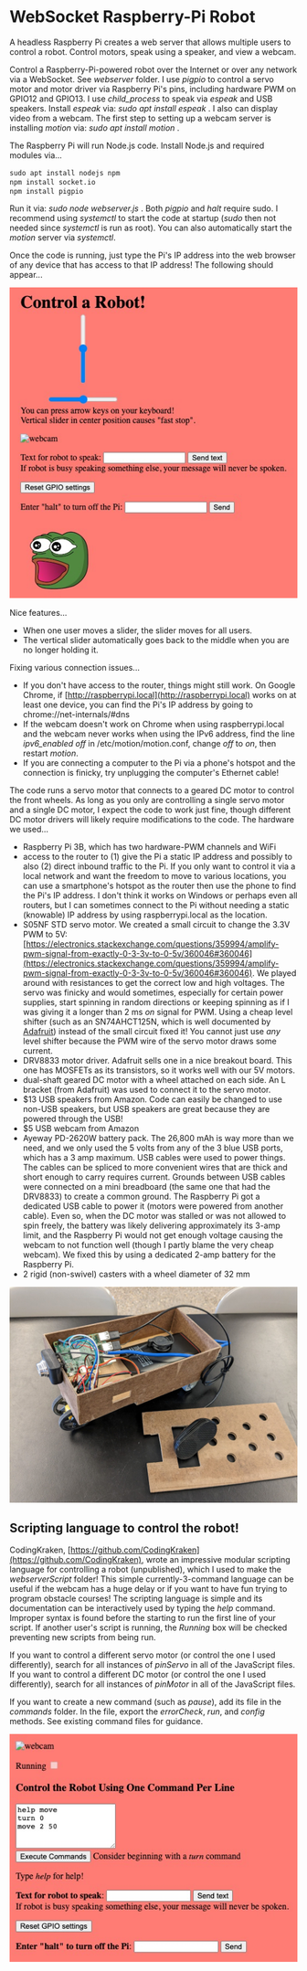 # WebSocket Raspberry-Pi Robot
A headless Raspberry Pi creates a web server that allows multiple users to control a robot. Control motors, speak using a speaker, and view a webcam.

Control a Raspberry-Pi-powered robot over the Internet or over any network via a WebSocket. See *webserver* folder. I use *pigpio* to control a servo motor and motor driver via Raspberry Pi's pins, including hardware PWM on GPIO12 and GPIO13. I use *child_process* to speak via *espeak* and USB speakers. Install *espeak* via: *sudo apt install espeak* . I also can display video from a webcam. The first step to setting up a webcam server is installing *motion* via: *sudo apt install motion* .

The Raspberry Pi will run Node.js code. Install Node.js and required modules via...
```
sudo apt install nodejs npm
npm install socket.io
npm install pigpio
```

Run it via: *sudo node webserver.js* . Both *pigpio* and *halt* require sudo. I recommend using *systemctl* to start the code at startup (*sudo* then not needed since *systemctl* is run as root). You can also automatically start the *motion* server via *systemctl*.

Once the code is running, just type the Pi's IP address into the web browser of any device that has access to that IP address! The following should appear...

![webpage](screenshot.jpg)

Nice features...
- When one user moves a slider, the slider moves for all users.
- The vertical slider automatically goes back to the middle when you are no longer holding it.

Fixing various connection issues...
- If you don't have access to the router, things might still work. On Google Chrome, if [http://raspberrypi.local](http://raspberrypi.local) works on at least one device, you can find the Pi's IP address by going to chrome://net-internals/#dns
- If the webcam doesn't work on Chrome when using raspberrypi.local and the webcam never works when using the IPv6 address, find the line *ipv6_enabled off* in /etc/motion/motion.conf, change *off* to *on*, then restart *motion*.
- If you are connecting a computer to the Pi via a phone's hotspot and the connection is finicky, try unplugging the computer's Ethernet cable!

The code runs a servo motor that connects to a geared DC motor to control the front wheels. As long as you only are controlling a single servo motor and a single DC motor, I expect the code to work just fine, though different DC motor drivers will likely require modifications to the code. The hardware we used...
- Raspberry Pi 3B, which has two hardware-PWM channels and WiFi
- access to the router to (1) give the Pi a static IP address and possibly to also (2) direct inbound traffic to the Pi. If you only want to control it via a local network and want the freedom to move to various locations, you can use a smartphone's hotspot as the router then use the phone to find the Pi's IP address. I don't think it works on Windows or perhaps even all routers, but I can sometimes connect to the Pi without needing a static (knowable) IP address by using raspberrypi.local as the location.
- S05NF STD servo motor. We created a small circuit to change the 3.3V PWM to 5V: [https://electronics.stackexchange.com/questions/359994/amplify-pwm-signal-from-exactly-0-3-3v-to-0-5v/360046#360046](https://electronics.stackexchange.com/questions/359994/amplify-pwm-signal-from-exactly-0-3-3v-to-0-5v/360046#360046). We played around with resistances to get the correct low and high voltages. The servo was finicky and would sometimes, especially for certain power supplies, start spinning in random directions or keeping spinning as if I was giving it a longer than 2 ms *on* signal for PWM. Using a cheap level shifter (such as an SN74AHCT125N, which is well documented by [Adafruit](https://www.adafruit.com/product/1787)) instead of the small circuit fixed it! You cannot just use *any* level shifter because the PWM wire of the servo motor draws some current.
- DRV8833 motor driver. Adafruit sells one in a nice breakout board. This one has MOSFETs as its transistors, so it works well with our 5V motors.
- dual-shaft geared DC motor with a wheel attached on each side. An L bracket (from Adafruit) was used to connect it to the servo motor.
- $13 USB speakers from Amazon. Code can easily be changed to use non-USB speakers, but USB speakers are great because they are powered through the USB!
- $5 USB webcam from Amazon
- Ayeway PD-2620W battery pack. The 26,800 mAh is way more than we need, and we only used the 5 volts from any of the 3 blue USB ports, which has a 3 amp maximum. USB cables were used to power things. The cables can be spliced to more convenient wires that are thick and short enough to carry requires current. Grounds between USB cables were connected on a mini breadboard (the same one that had the DRV8833) to create a common ground. The Raspberry Pi got a dedicated USB cable to power it (motors were powered from another cable). Even so, when the DC motor was stalled or was not allowed to spin freely, the battery was likely delivering approximately its 3-amp limit, and the Raspberry Pi would not get enough voltage causing the webcam to not function well (though I partly blame the very cheap webcam). We fixed this by using a dedicated 2-amp battery for the Raspberry Pi.
- 2 rigid (non-swivel) casters with a wheel diameter of 32 mm

![robot](robot.jpg)


## Scripting language to control the robot!

CodingKraken, [https://github.com/CodingKraken](https://github.com/CodingKraken), wrote an impressive modular scripting language for controlling a robot (unpublished), which I used to make the *webserverScript* folder! This simple currently-3-command language can be useful if the webcam has a huge delay or if you want to have fun trying to program obstacle courses! The scripting language is simple and its documentation can be interactively used by typing the *help* command. Improper syntax is found before the starting to run the first line of your script. If another user's script is running, the *Running* box will be checked preventing new scripts from being run.

If you want to control a different servo motor (or control the one I used differently), search for all instances of *pinServo* in all of the JavaScript files. If you want to control a different DC motor (or control the one I used differently), search for all instances of *pinMotor* in all of the JavaScript files.

If you want to create a new command (such as *pause*), add its file in the *commands* folder. In the file, export the *errorCheck*, *run*, and *config* methods. See existing command files for guidance.

![screenshotScript](screenshotScript.jpg)
